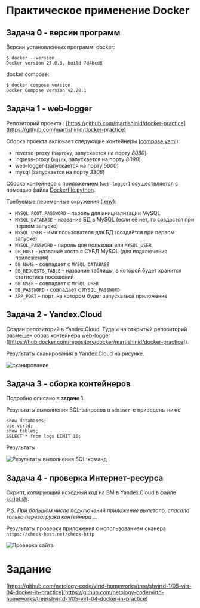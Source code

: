 # Практическое применение Docker

## Задача 0 - версии программ
Версии установленных программ:
docker:
```
$ docker --version
Docker version 27.0.3, build 7d4bcd8

```

docker compose:
```
$ docker compose version
Docker Compose version v2.28.1
```

## Задача 1 - web-logger

Репозиторий проекта : [https://github.com/martishinid/docker-practice](https://github.com/martishinid/docker-practice)

Сборка проекта включает следующие контейнеры ([compose.yaml](compose.yaml)):
- reverse-proxy (`haproxy`, запускается на порту _8080_)
- ingress-proxy (`nginx`, запускается на порту _8090_)
- web-logger (запускается на порту _5000_)
- mysql (запускается на порту _3306_)


Сборка контейнера с приложением (`web-logger`) осуществляется с помощью файла [Dockerfile.python](Dockerfile.python).

Требуемые переменные окружения ([.env](.env)):
- `MYSQL_ROOT_PASSWORD` - пароль для инициализации MySQL
- `MYSQL_DATABASE` - название БД в MySQL (если её нет, то создастся при первом запуске)
- `MYSQL_USER` - имя пользователя для БД (создаётся при первом запуске)
- `MYSQL_PASSWORD` - пароль для пользователя `MYSQL_USER`
- `DB_HOST` - название хоста с СУБД MySQL (для подключения приложения)
- `DB_NAME` - совпадает с `MYSQL_DATABASE`
- `DB_REQUESTS_TABLE` - название таблицы, в которой будет хранится статистика посещений
- `DB_USER` - совпадает с `MYSQL_USER`
- `DB_PASSWORD` - совпадает с `MYSQL_PASSWORD`
- `APP_PORT` - порт, на котором будет запускаться приложение


## Задача 2  - Yandex.Cloud

Создан репозиторий в Yandex.Cloud. Туда и на открытый репозиторий размещен образ контейнера web-logger ([https://hub.docker.com/repository/docker/martishinid/docker-practice]).

Результаты сканирования в Yandex.Cloud на рисунке.

![сканирование](https://github.com/user-attachments/assets/5aaf4283-7692-4b8a-a519-f8fd3619f22c)



## Задача 3  - сборка контейнеров


Подробно описано в **задаче 1**.

Результаты выполнения SQL-запросов в `adminer`-е приведены ниже.

```
show databases; 
use virtd; 
show tables; 
SELECT * from logs LIMIT 10;
```

Результаты:

![Результаты выполнения SQL-команд](images/sql-check.png)


## Задача 4  - проверка Интернет-ресурса

Скрипт, копирующий исходный код на ВМ в Yandex.Cloud в файле [script.sh](script.sh).

_P.S. При большом числе подключений приложение вылетало, спасала только перезагрузка контейнера ..._

Результаты проверки приложения с использованием сканера `https://check-host.net/check-http`

![Проверка сайта](https://github.com/user-attachments/assets/453f2f6e-ca43-4ccb-a5d5-abfd253c285d)





# Задание
[https://github.com/netology-code/virtd-homeworks/tree/shvirtd-1/05-virt-04-docker-in-practice](https://github.com/netology-code/virtd-homeworks/tree/shvirtd-1/05-virt-04-docker-in-practice)
